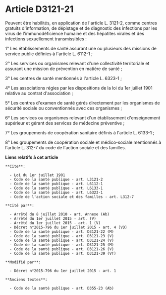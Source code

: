 # Article D3121-21

Peuvent être habilités, en application de l'article L. 3121-2, comme centres gratuits d'information, de dépistage et de
diagnostic des infections par les virus de l'immunodéficience humaine et des hépatites virales et des infections sexuellement
transmissibles : 

1° Les établissements de santé assurant une ou plusieurs des missions de service public définies à l'article L. 6112-1 ; 

2° Les services ou organismes relevant d'une collectivité territoriale et assurant une mission de prévention en matière de
santé ; 

3° Les centres de santé mentionnés à l'article L. 6323-1 ; 

4° Les associations régies par les dispositions de la loi du 1er juillet 1901 relative au contrat d'association ; 

5° Les centres d'examen de santé gérés directement par les organismes de sécurité sociale ou conventionnés avec ces
organismes ; 

6° Les services ou organismes relevant d'un établissement d'enseignement supérieur et gérant des services de médecine
préventive ; 

7° Les groupements de coopération sanitaire définis à l'article L. 6133-1 ; 

8° Les groupements de coopération sociale et médico-sociale mentionnés à l'article L. 312-7 du code de l'action sociale et
des familles.

**Liens relatifs à cet article**

	**Cite**:

	  - Loi du 1er juillet 1901
	  - Code de la santé publique - art. L3121-2
	  - Code de la santé publique - art. L6112-1
	  - Code de la santé publique - art. L6133-1
	  - Code de la santé publique - art. L6323-1
	  - Code de l'action sociale et des familles - art. L312-7

	**Cité par**:

	  - Arrêté du 8 juillet 2010 - art. Annexe (Ab)
	  - Arrêté du 1er juillet 2015 - art. (V)
	  - Arrêté du 1er juillet 2015 - art. 1 (V)
	  - Décret n°2015-796 du 1er juillet 2015 - art. 4 (VD)
	  - Code de la santé publique - art. D3121-22 (M)
	  - Code de la santé publique - art. D3121-23 (V)
	  - Code de la santé publique - art. D3121-24 (V)
	  - Code de la santé publique - art. D3121-25 (M)
	  - Code de la santé publique - art. D3121-26 (V)
	  - Code de la santé publique - art. D3121-39 (VT)

	**Modifié par**:

	  - Décret n°2015-796 du 1er juillet 2015 - art. 1

	**Anciens textes**:

	  - Code de la santé publique - art. D355-23 (Ab)
